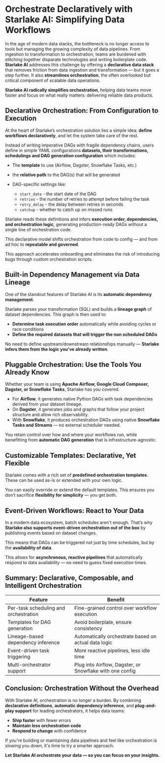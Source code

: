 # **Orchestrate Declaratively with Starlake AI: Simplifying Data Workflows**

In the age of modern data stacks, the bottleneck is no longer access to tools but managing the growing complexity of data pipelines. From ingestion to transformation to orchestration, teams are burdened with stitching together disparate technologies and writing boilerplate code. **Starlake AI** addresses this challenge by offering a **declarative data stack** that removes friction from data ingestion and transformation — but it goes a step further. It also **streamlines orchestration**, the often overlooked but critical component of scalable data operations.

**Starlake AI radically simplifies orchestration**, helping data teams move faster and focus on what really matters: delivering reliable data products.

## **Declarative Orchestration: From Configuration to Execution**

At the heart of Starlake’s orchestration solution lies a simple idea: **define workflows declaratively**, and let the system take care of the rest.

Instead of writing imperative DAGs with fragile dependency chains, users define in simple YAML configurations **datasets, their transformations, schedulings and DAG generation configuration** which includes:

* The **template** to use (Airflow, Dagster, Snowflake Tasks, etc.)
* the **relative path** to the DAG(s) that will be generated
* DAG-specific settings like:

  * `start_date` - the start date of the DAG
  * `retries` - the number of retries to attempt before failing the task
  * `retry_delay` - the delay between retries in seconds
  * `catchup` - whether to catch up on missed runs

Starlake reads these definitions and infers **execution order, dependencies, and orchestration logic**, generating production-ready DAGs without a single line of orchestration code.

This declarative model shifts orchestration from code to config — and from ad hoc to **repeatable and governed**.

This approach accelerates onboarding and eliminates the risk of introducing bugs through custom orchestration scripts.

## **Built-in Dependency Management via Data Lineage**

One of the standout features of Starlake AI is its **automatic dependency management**.

Starlake parses your transformation (SQL) and builds a **lineage graph** of dataset dependencies.
This graph is then used to:

* **Determine task execution order** automatically while avoiding cycles or race conditions
* **Define the required datasets that will trigger the non scheduled DAGs**

No need to define upstream/downstream relationships manually — **Starlake infers them from the logic you've already written**.

## **Pluggable Orchestration: Use the Tools You Already Know**

Whether your team is using **Apache Airflow, Google Cloud Composer, Dagster, or Snowflake Tasks**, Starlake has you covered.

* For **Airflow**, it generates native Python DAGs with task dependencies derived from your dataset lineage.
* On **Dagster**, it generates jobs and graphs that follow your project structure and allow rich observability.
* With **Snowflake**, it produces orchestration DAGs using native **Snowflake Tasks and Streams** — no external scheduler needed.

You retain control over how and where your workflows run, while benefitting from **automatic DAG generation** that is infrastructure-agnostic.

## **Customizable Templates: Declarative, Yet Flexible**

Starlake comes with a rich set of **predefined orchestration templates**. These can be used as-is or extended with your own logic.

You can easily override or extend the default templates. This ensures you don’t sacrifice **flexibility for simplicity** — you get both.

## **Event-Driven Workflows: React to Your Data**

In a modern data ecosystem, batch schedules aren't enough. That’s why **Starlake also supports event-driven orchestration out of the box** by publishing events based on dataset changes.

This means that DAGs can be triggered not just by time schedules, but by the **availability of data**.

This allows for **asynchronous, reactive pipelines** that automatically respond to data availability — no need to guess fixed execution times.

## **Summary: Declarative, Composable, and Intelligent Orchestration**

| Feature                               | Benefit                                                  |
| ------------------------------------- | -------------------------------------------------------- |
| Per-task scheduling and orchestration | Fine-grained control over workflow execution             |
| Templates for DAG generation          | Avoid boilerplate, ensure consistency                    |
| Lineage-based dependency inference    | Automatically orchestrate based on actual data logic     |
| Event-driven task triggering          | More reactive pipelines, less idle time                  |
| Multi-orchestrator support            | Plug into Airflow, Dagster, or Snowflake with one config |

## **Conclusion: Orchestration Without the Overhead**

With Starlake AI, orchestration is no longer a burden. By combining **declarative definitions**, **automatic dependency inference**, and **plug-and-play support** for leading orchestrators, it helps data teams:

* **Ship faster** with fewer errors
* **Maintain less orchestration code**
* **Respond to change** with confidence

If you're building or maintaining data pipelines and feel like orchestration is slowing you down, it's time to try a smarter approach.

**Let Starlake AI orchestrate your data — so you can focus on your insights.**
